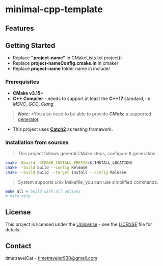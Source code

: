 # minimal-cpp-template

## Features

## Getting Started
* Replace **"project-name"** in CMakeLists.txt project()
* Replace **project-nameConfig.cmake.in** in cmake/
* Replace **project-name** folder name in include/

### Prerequisites
* **CMake v3.15+**
* **C++ Compiler** - needs to support at least the **C++17** standard, i.e. *MSVC*,
*GCC*, *Clang*
> ***Note:*** *You also need to be able to provide ***CMake*** a supported
[generator](https://cmake.org/cmake/help/latest/manual/cmake-generators.7.html).
* This project uses **[Catch2](!https://github.com/catchorg/Catch2)** as testing framework.

### Installation from sources
> This project follows general CMake steps, configure & generation.
```bash
cmake -Bbuild -DCMAKE_INSTALL_PREFIX=$(INSTALL_LOCATION)
cmake --build build --config Release
cmake --build build --target install --config Release
```
> System supports unix Makefile, you can use simplified commands.
```bash
make all # build with all options
# make help 
```

## License
This project is licensed under the [Unlicense](https://unlicense.org/) - see the
[LICENSE](LICENSE) file for details

## Contact
timetravelCat - timetraveler930@gmail.com